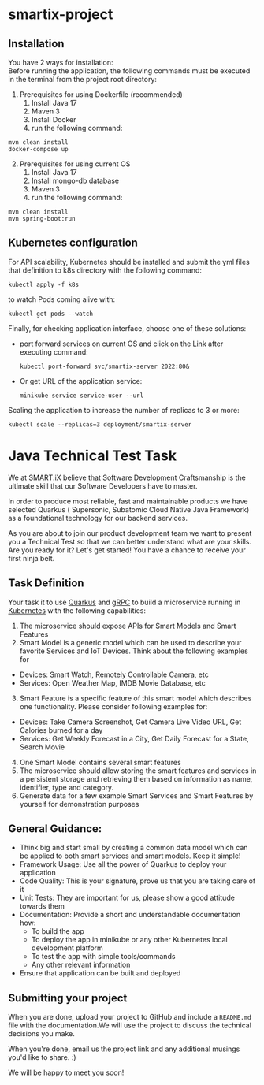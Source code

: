 # smartix-project
## Installation
You have 2 ways for installation:\
Before running the application, the following commands must be executed in the terminal from the project root directory:
1. Prerequisites for using Dockerfile (recommended)
    1. Install Java 17
    2. Maven 3
    3. Install Docker
    4. run the following command:
```
mvn clean install
docker-compose up
```
2. Prerequisites for using current OS
    1. Install Java 17
    2. Install mongo-db database
    3. Maven 3
    4. run the following command:
```
mvn clean install
mvn spring-boot:run
```
## Kubernetes configuration
For API scalability, Kubernetes should be installed and submit the yml files that definition to k8s directory with the following command:
```
kubectl apply -f k8s
```
to watch Pods coming alive with:
```
kubectl get pods --watch
```
Finally, for checking application interface, choose one of these solutions:<br/>
* port forward services on current OS and click on the [Link](http://localhost:2022/swagger-ui) after executing command:
    ```
    kubectl port-forward svc/smartix-server 2022:80&    
    ```
* Or get URL of the application service:
    ```
    minikube service service-user --url
    ```
Scaling the application to increase the number of replicas to 3 or more:
```
kubectl scale --replicas=3 deployment/smartix-server
```
# Java Technical Test Task

We at SMART.iX believe that Software Development Craftsmanship is the ultimate skill that our
Software Developers have to master.

In order to produce most reliable, fast and maintainable products we have selected Quarkus (
Supersonic, Subatomic Cloud Native Java Framework) as a foundational technology for our backend
services.

As you are about to join our product development team we want to present you a Technical Test so
that we can better understand what are your skills. Are you ready for it? Let's get started!
You have a chance to receive your first ninja belt.

## Task Definition

Your task it to use [Quarkus](https://quarkus.io/) and [gRPC](https://grpc.io/) to build a
microservice running in [Kubernetes](https://kubernetes.io/) with the following capabilities:

1. The microservice should expose APIs for Smart Models and Smart Features
2. Smart Model is a generic model which can be used to describe your favorite Services and IoT
   Devices. Think about the following examples for

- Devices: Smart Watch, Remotely Controllable Camera, etc
- Services: Open Weather Map, IMDB Movie Database, etc

3. Smart Feature is a specific feature of this smart model which describes one functionality. Please
   consider following examples for:

- Devices: Take Camera Screenshot, Get Camera Live Video URL, Get Calories burned for a day
- Services: Get Weekly Forecast in a City, Get Daily Forecast for a State, Search Movie

4. One Smart Model contains several smart features
5. The microservice should allow storing the smart features and services in a persistent storage and
   retrieving them based on information as name, identifier, type and category.
6. Generate data for a few example Smart Services and Smart Features by yourself for demonstration
   purposes

## General Guidance:

- Think big and start small by creating a common data model which can be applied to both smart
  services and smart models. Keep it simple!
- Framework Usage: Use all the power of Quarkus to deploy your application
- Code Quality: This is your signature, prove us that you are taking care of it
- Unit Tests: They are important for us, please show a good attitude towards them
- Documentation: Provide a short and understandable documentation how:
    - To build the app
    - To deploy the app in minikube or any other Kubernetes local development platform
    - To test the app with simple tools/commands
    - Any other relevant information
- Ensure that application can be built and deployed

## Submitting your project

When you are done, upload your project to GitHub and include a `README.md` file with the
documentation.We will use the project to discuss the technical decisions you make.

When you're done, email us the project link and any additional musings you'd like to share. :)

We will be happy to meet you soon!


